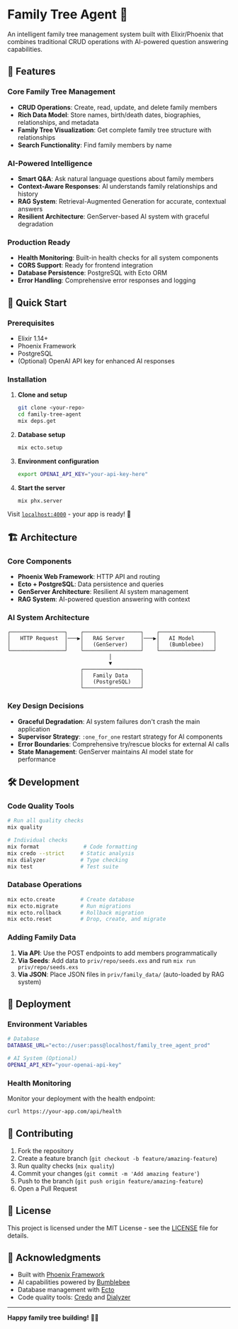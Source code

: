 # Family Tree Agent 🌳

An intelligent family tree management system built with Elixir/Phoenix that combines traditional CRUD operations with AI-powered question answering capabilities.

## 🌟 Features

### Core Family Tree Management
- **CRUD Operations**: Create, read, update, and delete family members
- **Rich Data Model**: Store names, birth/death dates, biographies, relationships, and metadata
- **Family Tree Visualization**: Get complete family tree structure with relationships
- **Search Functionality**: Find family members by name

### AI-Powered Intelligence
- **Smart Q&A**: Ask natural language questions about family members
- **Context-Aware Responses**: AI understands family relationships and history
- **RAG System**: Retrieval-Augmented Generation for accurate, contextual answers
- **Resilient Architecture**: GenServer-based AI system with graceful degradation

### Production Ready
- **Health Monitoring**: Built-in health checks for all system components
- **CORS Support**: Ready for frontend integration
- **Database Persistence**: PostgreSQL with Ecto ORM
- **Error Handling**: Comprehensive error responses and logging

## 🚀 Quick Start

### Prerequisites
- Elixir 1.14+
- Phoenix Framework
- PostgreSQL
- (Optional) OpenAI API key for enhanced AI responses

### Installation

1. **Clone and setup**
   ```bash
   git clone <your-repo>
   cd family-tree-agent
   mix deps.get
   ```

2. **Database setup**
   ```bash
   mix ecto.setup
   ```

3. **Environment configuration**
   ```bash
   export OPENAI_API_KEY="your-api-key-here"
   ```

4. **Start the server**
   ```bash
   mix phx.server
   ```

Visit [`localhost:4000`](http://localhost:4000) - your app is ready! 🎉

## 🏗️ Architecture

### Core Components

- **Phoenix Web Framework**: HTTP API and routing
- **Ecto + PostgreSQL**: Data persistence and queries
- **GenServer Architecture**: Resilient AI system management
- **RAG System**: AI-powered question answering with context

### AI System Architecture

```
┌─────────────────┐    ┌──────────────────┐    ┌─────────────────┐
│   HTTP Request  │───▶│   RAG Server     │───▶│   AI Model      │
│                 │    │   (GenServer)    │    │   (Bumblebee)   │
└─────────────────┘    └──────────────────┘    └─────────────────┘
                                │
                                ▼
                       ┌──────────────────┐
                       │   Family Data    │
                       │   (PostgreSQL)   │
                       └──────────────────┘
```

### Key Design Decisions

- **Graceful Degradation**: AI system failures don't crash the main application
- **Supervisor Strategy**: `:one_for_one` restart strategy for AI components
- **Error Boundaries**: Comprehensive try/rescue blocks for external AI calls
- **State Management**: GenServer maintains AI model state for performance

## 🛠️ Development

### Code Quality Tools

```bash
# Run all quality checks
mix quality

# Individual checks
mix format              # Code formatting
mix credo --strict     # Static analysis
mix dialyzer           # Type checking
mix test               # Test suite
```

### Database Operations

```bash
mix ecto.create        # Create database
mix ecto.migrate       # Run migrations
mix ecto.rollback      # Rollback migration
mix ecto.reset         # Drop, create, and migrate
```

### Adding Family Data

1. **Via API**: Use the POST endpoints to add members programmatically
2. **Via Seeds**: Add data to `priv/repo/seeds.exs` and run `mix run priv/repo/seeds.exs`
3. **Via JSON**: Place JSON files in `priv/family_data/` (auto-loaded by RAG system)

## 🚀 Deployment

### Environment Variables

```bash
# Database
DATABASE_URL="ecto://user:pass@localhost/family_tree_agent_prod"

# AI System (Optional)
OPENAI_API_KEY="your-openai-api-key"
```

### Health Monitoring

Monitor your deployment with the health endpoint:

```bash
curl https://your-app.com/api/health
```

## 🤝 Contributing

1. Fork the repository
2. Create a feature branch (`git checkout -b feature/amazing-feature`)
3. Run quality checks (`mix quality`)
4. Commit your changes (`git commit -m 'Add amazing feature'`)
5. Push to the branch (`git push origin feature/amazing-feature`)
6. Open a Pull Request

## 📝 License

This project is licensed under the MIT License - see the [LICENSE](LICENSE) file for details.

## 🙏 Acknowledgments

- Built with [Phoenix Framework](https://phoenixframework.org/)
- AI capabilities powered by [Bumblebee](https://github.com/elixir-nx/bumblebee)
- Database management with [Ecto](https://hexdocs.pm/ecto/Ecto.html)
- Code quality tools: [Credo](https://github.com/rrrene/credo) and [Dialyzer](https://erlang.org/doc/man/dialyzer.html)

---

**Happy family tree building!** 🌳✨